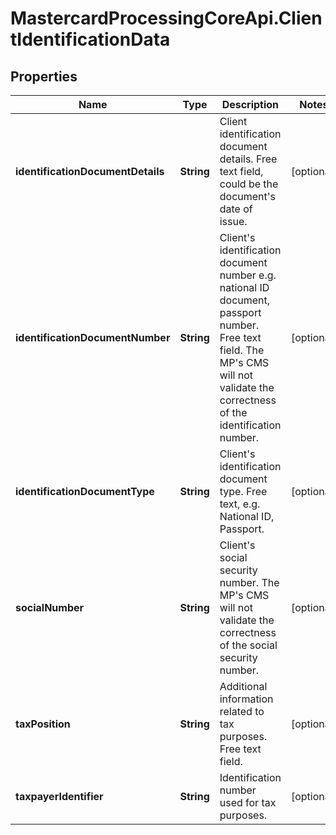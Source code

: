 # MastercardProcessingCoreApi.ClientIdentificationData

## Properties

Name | Type | Description | Notes
------------ | ------------- | ------------- | -------------
**identificationDocumentDetails** | **String** | Client identification document details. Free text field, could be the document&#39;s date of issue.  | [optional] 
**identificationDocumentNumber** | **String** | Client&#39;s identification document number e.g. national ID document, passport number. Free text field. The MP&#39;s CMS will not validate the correctness of the identification number.  | [optional] 
**identificationDocumentType** | **String** | Client&#39;s identification document type. Free text, e.g. National ID, Passport.  | [optional] 
**socialNumber** | **String** | Client&#39;s social security number. The MP&#39;s CMS will not validate the correctness of the social security number.  | [optional] 
**taxPosition** | **String** | Additional information related to tax purposes. Free text field.  | [optional] 
**taxpayerIdentifier** | **String** | Identification number used for tax purposes.  | [optional] 


